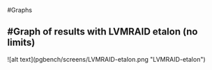 #Graphs

<h2>#Graph of results with LVMRAID etalon (no limits)</h2>
![alt text](pgbench/screens/LVMRAID-etalon.png "LVMRAID-etalon")

